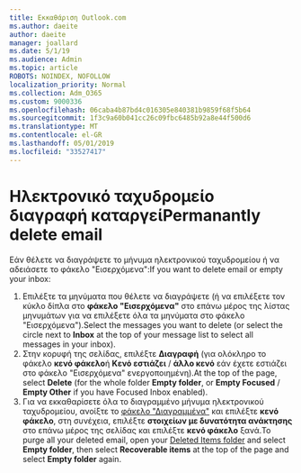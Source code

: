 ```yaml
---
title: Εκκαθάριση Outlook.com
ms.author: daeite
author: daeite
manager: joallard
ms.date: 5/1/19
ms.audience: Admin
ms.topic: article
ROBOTS: NOINDEX, NOFOLLOW
localization_priority: Normal
ms.collection: Adm_O365
ms.custom: 9000336
ms.openlocfilehash: 06caba4b87bd4c016305e840381b9859f68f5b64
ms.sourcegitcommit: 1f3c9a60b041cc26c09fbc6485b92a8e44f500d6
ms.translationtype: MT
ms.contentlocale: el-GR
ms.lasthandoff: 05/01/2019
ms.locfileid: "33527417"
---
```

# <a name="permanantly-delete-email"></a><span data-ttu-id="97536-102">Ηλεκτρονικό ταχυδρομείο διαγραφή καταργεί</span><span class="sxs-lookup"><span data-stu-id="97536-102">Permanantly delete email</span></span>

<span data-ttu-id="97536-103">Εάν θέλετε να διαγράψετε το μήνυμα ηλεκτρονικού ταχυδρομείου ή να αδειάσετε το φάκελο "Εισερχόμενα":</span><span class="sxs-lookup"><span data-stu-id="97536-103">If you want to delete email or empty your inbox:</span></span>

1. <span data-ttu-id="97536-104">Επιλέξτε τα μηνύματα που θέλετε να διαγράψετε (ή να επιλέξετε τον κύκλο δίπλα στο **φάκελο "Εισερχόμενα"** στο επάνω μέρος της λίστας μηνυμάτων για να επιλέξετε όλα τα μηνύματα στο φάκελο "Εισερχόμενα").</span><span class="sxs-lookup"><span data-stu-id="97536-104">Select the messages you want to delete (or select the circle next to **Inbox** at the top of your message list to select all messages in your inbox).</span></span>
1. <span data-ttu-id="97536-105">Στην κορυφή της σελίδας, επιλέξτε **Διαγραφή** (για ολόκληρο το φάκελο **κενό φάκελο**ή **Κενό εστιάζει** / **άλλο κενό** εάν έχετε εστιάζει στο φάκελο "Εισερχόμενα" ενεργοποιημένη).</span><span class="sxs-lookup"><span data-stu-id="97536-105">At the top of the page, select **Delete** (for the whole folder **Empty folder**, or **Empty Focused** / **Empty Other** if you have Focused Inbox enabled).</span></span>
1. <span data-ttu-id="97536-106">Για να εκκαθαρίσετε όλα το διαγραμμένο μήνυμα ηλεκτρονικού ταχυδρομείου, ανοίξτε το [φάκελο "Διαγραμμένα"](https://outlook.live.com/mail/deleteditems) και επιλέξτε **κενό φάκελο**, στη συνέχεια, επιλέξτε **στοιχείων με δυνατότητα ανάκτησης** στο επάνω μέρος της σελίδας και επιλέξτε **κενό φάκελο** ξανά.</span><span class="sxs-lookup"><span data-stu-id="97536-106">To purge all your deleted email, open your [Deleted Items folder](https://outlook.live.com/mail/deleteditems) and select **Empty folder**, then select **Recoverable items** at the top of the page and select **Empty folder** again.</span></span>